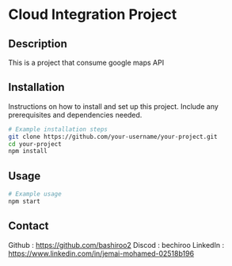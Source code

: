 
# Cloud Integration Project

## Description

This is a project that consume google maps API

## Installation

Instructions on how to install and set up this project. Include any prerequisites and dependencies needed.

```bash
# Example installation steps
git clone https://github.com/your-username/your-project.git
cd your-project
npm install
```

## Usage

```bash
# Example usage
npm start
```
## Contact
Github : https://github.com/bashiroo2
Discod : bechiroo
LinkedIn : https://www.linkedin.com/in/jemai-mohamed-02518b196